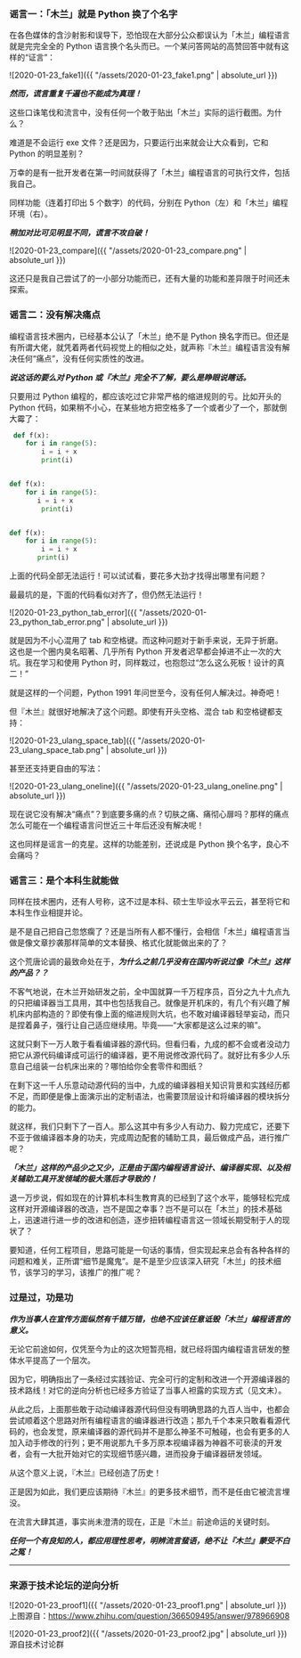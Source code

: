 
### 谣言一：「木兰」就是 Python 换了个名字

在各色媒体的含沙射影和误导下，恐怕现在大部分公众都误认为「木兰」编程语言就是完完全全的 Python 语言换个名头而已。一个某问答网站的高赞回答中就有这样的“证言”：

![2020-01-23_fake1]({{ "/assets/2020-01-23_fake1.png" | absolute_url }})

***然而，谎言重复千遍也不能成为真理！***

这些口诛笔伐和流言中，没有任何一个敢于贴出「木兰」实际的运行截图。为什么？

难道是不会运行 exe 文件？还是因为，只要运行出来就会让大众看到，它和 Python 的明显差别？

万幸的是有一批开发者在第一时间就获得了「木兰」编程语言的可执行文件，包括我自己。

同样功能（连着打印出 5 个数字）的代码，分别在 Python（左）和「木兰」编程环境（右）。

***稍加对比可见明显不同，谎言不攻自破！***

![2020-01-23_compare]({{ "/assets/2020-01-23_compare.png" | absolute_url }})

这还只是我自己尝试了的一小部分功能而已，还有大量的功能和差异限于时间还未探索。


### 谣言二：没有解决痛点

编程语言技术圈内，已经基本公认了「木兰」绝不是 Python 换名字而已。但还是有所谓大佬，就凭着两者代码视觉上的相似之处，就声称『木兰』编程语言没有解决任何“痛点”，没有任何实质性的改进。

***说这话的要么对 Python 或『木兰』完全不了解，要么是睁眼说瞎话。***

只要用过 Python 编程的，都应该吃过它非常严格的缩进规则的亏。比如开头的 Python 代码，如果稍不小心，在某些地方把空格多了一个或者少了一个，那就倒大霉了：

```python
 def f(x):
    for i in range(5):
        i = i + x
        print(i)


def f(x):
    for i in range(5):
       i = i + x
        print(i)


def f(x):
    for i in range(5):
        i = i + x
       print(i)
```

上面的代码全部无法运行！可以试试看，要花多大劲才找得出哪里有问题？

最最坑的是，下面的代码看似对齐了，但仍然无法运行！

![2020-01-23_python_tab_error]({{ "/assets/2020-01-23_python_tab_error.png" | absolute_url }})

就是因为不小心混用了 tab 和空格键。而这种问题对于新手来说，无异于折磨。这也是一个圈内臭名昭著、几乎所有 Python 开发者迟早都会掉进不止一次的大坑。我在学习和使用 Python 时，同样栽过，也抱怨过“怎么这么死板！设计的真二！”

就是这样的一个问题，Python 1991 年问世至今，没有任何人解决过。神奇吧！

但『木兰』就很好地解决了这个问题。即使有开头空格、混合 tab 和空格键都支持：

![2020-01-23_ulang_space_tab]({{ "/assets/2020-01-23_ulang_space_tab.png" | absolute_url }})

甚至还支持更自由的写法：

![2020-01-23_ulang_oneline]({{ "/assets/2020-01-23_ulang_oneline.png" | absolute_url }})

现在说它没有解决“痛点”？到底要多痛的点？切肤之痛、痛彻心扉吗？那样的痛点怎么可能在一个编程语言问世近三十年后还没有解决呢！

这也同样是谣言一的克星。这样的功能差别，还说成是 Python 换个名字，良心不会痛吗？

### 谣言三：是个本科生就能做

同样在技术圈内，还有人号称，这不过是本科、硕士生毕设水平云云，甚至将它和本科生作业相提并论。

是不是自己把自己忽悠瘸了？还是当所有人都不懂行，会相信「木兰」编程语言当做是像文章抄袭那样简单的文本替换、格式化就能做出来的了？

这个荒唐论调的最致命处在于，***为什么之前几乎没有在国内听说过像『木兰』这样的产品？？***

不客气地说，在木兰开始研发之前，全中国就算一千万程序员，百分之九十九点九的只把编译器当工具用，其中也包括我自己。就像是开机床的，有几个有兴趣了解机床内部构造的？即使有像上面的缩进规则大坑，也不敢对编译器轻举妄动，而只是捏着鼻子，强行让自己适应继续用。毕竟——“大家都是这么过来的嘛”。

这就只剩下一万人敢于看看编译器的源代码。但看归看，九成的都不会或者没动力把它从源代码编译成可运行的编译器，更不用说修改源代码了。就好比有多少人乐意自己组装一台机床出来的？哪怕给你全套零件和图纸？

在剩下这一千人乐意动动源代码的当中，九成的编译器相关知识背景和实践经历都不足，而即便是像上面演示出的定制语法，也需要顶层设计和将编译器的模块拆分的能力。

就这样，我们只剩下了一百人。那么这其中有多少人有动力、毅力完成它，还要下不亚于做编译器本身的功夫，完成周边配套的辅助工具，最后做成产品，进行推广呢？

***「木兰」这样的产品少之又少，正是由于国内编程语言设计、编译器实现、以及相关辅助工具开发领域的极大落后才导致的！***

退一万步说，假如现在的计算机本科生教育真的已经到了这个水平，能够轻松完成这样对开源编译器的改造，岂不是国之幸事？岂不是可以在「木兰」的技术基础上，迅速进行进一步的改进和创造，逐步扭转编程语言这一领域长期受制于人的现状了？

要知道，任何工程项目，思路可能是一句话的事情，但实现起来总会有各种各样的问题和难关，正所谓“细节是魔鬼”。是不是至少应该深入研究「木兰」的技术细节，该学习的学习，该推广的推广呢？


### 过是过，功是功

***作为当事人在宣传方面纵然有千错万错，也绝不应该任意诋毁「木兰」编程语言的意义。***

无论它前途如何，仅凭至今为止的这次短暂亮相，就已经将国内编程语言研发的整体水平提高了一个层次。

因为它，明确指出了一条经过实践验证、完全可行的定制和改进一个开源编译器的技术路线！对它的逆向分析也已经多方验证了当事人袒露的实现方式（见文末）。

从此之后，上面那些敢于动动编译器源代码但没有明确思路的九百人当中，也都会尝试顺着这个思路对所有编程语言的编译器进行改造；那九千个本来只敢看看源代码的，也会发觉，原来编译器的源代码并不是那么神圣不可触碰，也会有更多的人加入动手修改的行列；更不用说那九千多万原本视编译器为神器不可亵渎的开发者，会有一大批开始对它的实现细节感兴趣，进而投身于编译器研发领域。

从这个意义上说，『木兰』已经创造了历史！

正是因为如此，我们更应该期待『木兰』的更多技术细节，而不是任由它被流言埋没。

在流言大肆其道，事实尚未澄清的现在，正是『木兰』前途命运的关键时刻。

***任何一个有良知的人，都应用理性思考，明辨流言蜚语，绝不让『木兰』蒙受不白之冤！***

---------------------

### 来源于技术论坛的逆向分析

![2020-01-23_proof1]({{ "/assets/2020-01-23_proof1.png" | absolute_url }})
上图源自：https://www.zhihu.com/question/366509495/answer/978966908

![2020-01-23_proof2]({{ "/assets/2020-01-23_proof2.jpg" | absolute_url }})
源自技术讨论群
